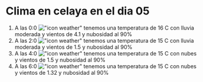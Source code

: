 # Clima en celaya en el dia 05

1. A las 0:0 !["icon weather"](http://openweathermap.org/img/w/10n.png) tenemos una temperatura de 16 C con lluvia moderada y  vientos de 4.1 y nubosidad al 90%
1. A las 2:0 !["icon weather"](http://openweathermap.org/img/w/10n.png) tenemos una temperatura de 15 C con lluvia moderada y  vientos de 1.5 y nubosidad al 90%
1. A las 4:0 !["icon weather"](http://openweathermap.org/img/w/04n.png) tenemos una temperatura de 15 C con nubes y  vientos de 1.5 y nubosidad al 90%
1. A las 6:0 !["icon weather"](http://openweathermap.org/img/w/04n.png) tenemos una temperatura de 15 C con nubes y  vientos de 1.32 y nubosidad al 90%
